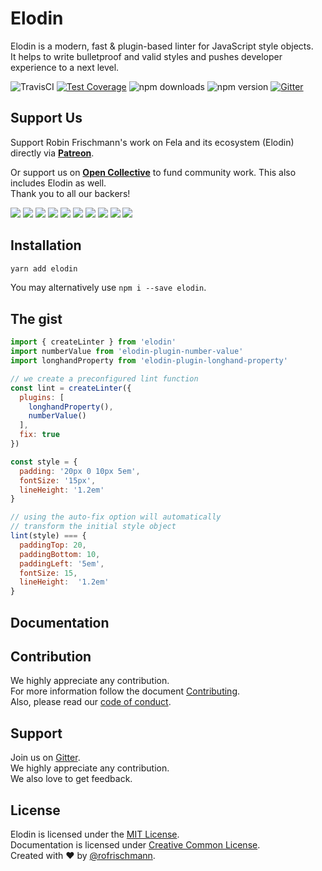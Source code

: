 # Elodin

Elodin is a modern, fast & plugin-based linter for JavaScript style objects.<br>
It helps to write bulletproof and valid styles and pushes developer experience to a next level.

<img alt="TravisCI" src="https://travis-ci.org/rofrischmann/elodin.svg?branch=master"> <a href="https://codeclimate.com/github/rofrischmann/elodin/coverage"><img alt="Test Coverage" src="https://codeclimate.com/github/rofrischmann/elodin/badges/coverage.svg"></a> <img alt="npm downloads" src="https://img.shields.io/npm/dm/elodin.svg"> <img alt="npm version" src="https://badge.fury.io/js/elodin.svg"> <a href="https://gitter.im/rofrischmann/elodin"><img alt="Gitter" src="https://img.shields.io/gitter/room/rofrischmann/elodin.svg"></a>


## Support Us
Support Robin Frischmann's work on Fela and its ecosystem (Elodin) directly via [**Patreon**](https://www.patreon.com/rofrischmann).

Or support us on [**Open Collective**](https://opencollective.com/fela) to fund community work. This also includes Elodin as well.<br>
Thank you to all our backers!

<a href="https://opencollective.com/fela/backer/0/website?requireActive=false" target="_blank"><img src="https://opencollective.com/fela/backer/0/avatar.svg?requireActive=false"></a>
<a href="https://opencollective.com/fela/backer/1/website?requireActive=false" target="_blank"><img src="https://opencollective.com/fela/backer/1/avatar.svg?requireActive=false"></a>
<a href="https://opencollective.com/fela/backer/2/website?requireActive=false" target="_blank"><img src="https://opencollective.com/fela/backer/2/avatar.svg?requireActive=false"></a>
<a href="https://opencollective.com/fela/backer/3/website?requireActive=false" target="_blank"><img src="https://opencollective.com/fela/backer/3/avatar.svg?requireActive=false"></a>
<a href="https://opencollective.com/fela/backer/4/website?requireActive=false" target="_blank"><img src="https://opencollective.com/fela/backer/4/avatar.svg?requireActive=false"></a>
<a href="https://opencollective.com/fela/backer/5/website?requireActive=false" target="_blank"><img src="https://opencollective.com/fela/backer/5/avatar.svg?requireActive=false"></a>
<a href="https://opencollective.com/fela/backer/6/website?requireActive=false" target="_blank"><img src="https://opencollective.com/fela/backer/6/avatar.svg?requireActive=false"></a>
<a href="https://opencollective.com/fela/backer/7/website?requireActive=false" target="_blank"><img src="https://opencollective.com/fela/backer/7/avatar.svg?requireActive=false"></a>
<a href="https://opencollective.com/fela/backer/8/website?requireActive=false" target="_blank"><img src="https://opencollective.com/fela/backer/8/avatar.svg?requireActive=false"></a>
<a href="https://opencollective.com/fela/backer/9/website?requireActive=false" target="_blank"><img src="https://opencollective.com/fela/backer/9/avatar.svg?requireActive=false"></a>


## Installation
```sh
yarn add elodin
```
You may alternatively use `npm i --save elodin`.

## The gist
```javascript
import { createLinter } from 'elodin'
import numberValue from 'elodin-plugin-number-value'
import longhandProperty from 'elodin-plugin-longhand-property'

// we create a preconfigured lint function
const lint = createLinter({
  plugins: [
    longhandProperty(),
    numberValue()
  ],
  fix: true
})

const style = {
  padding: '20px 0 10px 5em',
  fontSize: '15px',
  lineHeight: '1.2em'
}

// using the auto-fix option will automatically
// transform the initial style object
lint(style) === {
  paddingTop: 20,
  paddingBottom: 10,
  paddingLeft: '5em',
  fontSize: 15,
  lineHeight:  '1.2em'
}
```

## Documentation

## Contribution
We highly appreciate any contribution.<br>
For more information follow the document [Contributing](.github/CONTRIBUTING.md).<br>
Also, please read our [code of conduct](.github/CODE_OF_CONDUCT.md.md).

## Support
Join us on [Gitter](https://gitter.im/rofrischmann/elodin).<br>
We highly appreciate any contribution.<br>
We also love to get feedback.

## License
Elodin is licensed under the [MIT License](http://opensource.org/licenses/MIT).<br>
Documentation is licensed under [Creative Common License](http://creativecommons.org/licenses/by/4.0/).<br>
Created with ♥ by [@rofrischmann](http://rofrischmann.de).
